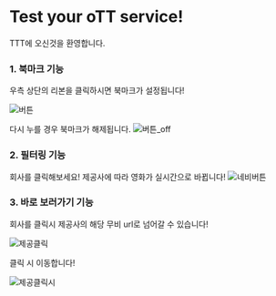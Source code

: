# Test your oTT service!
TTT에 오신것을 환영합니다.

### 1. 북마크 기능
우측 상단의 리본을 클릭하시면 북마크가 설정됩니다!

![버튼](https://user-images.githubusercontent.com/88516240/160782524-762c17ff-0c7d-460f-8b39-22a13b9546b4.PNG)

다시 누를 경우 북마크가 해제됩니다.
![버튼_off](https://user-images.githubusercontent.com/88516240/160782717-8997b890-e86b-4274-99b0-24a690c76850.PNG)


### 2. 필터링 기능
회사를 클릭해보세요!
제공사에 따라 영화가 실시간으로 바뀝니다!
![네비버튼](https://user-images.githubusercontent.com/88516240/160782901-f6ff2c63-4b64-48cf-b197-fdb9376caa5a.PNG)

### 3. 바로 보러가기 기능
회사를 클릭시 제공사의 해당 무비 url로 넘어갈 수 있습니다!

![제공클릭](https://user-images.githubusercontent.com/88516240/160783060-e77f3841-9286-480c-adfa-50dca9727d4d.PNG)

클릭 시 이동합니다!

![제공클릭시](https://user-images.githubusercontent.com/88516240/160783070-8e854a34-3c4c-4bd5-96dd-6c7cf77a21c5.PNG)
